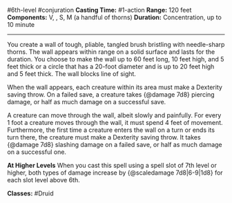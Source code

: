 #6th-level #conjuration
**Casting Time:** #1-action
**Range:** 120 feet
**Components:** V, , S, M (a handful of thorns)
**Duration:** Concentration, up to 10 minute

---

You create a wall of tough, pliable, tangled brush bristling with needle-sharp thorns. The wall appears within range on a solid surface and lasts for the duration. You choose to make the wall up to 60 feet long, 10 feet high, and 5 feet thick or a circle that has a 20-foot diameter and is up to 20 feet high and 5 feet thick. The wall blocks line of sight.

When the wall appears, each creature within its area must make a Dexterity saving throw. On a failed save, a creature takes {@damage 7d8} piercing damage, or half as much damage on a successful save.

A creature can move through the wall, albeit slowly and painfully. For every 1 foot a creature moves through the wall, it must spend 4 feet of movement. Furthermore, the first time a creature enters the wall on a turn or ends its turn there, the creature must make a Dexterity saving throw. It takes {@damage 7d8} slashing damage on a failed save, or half as much damage on a successful one.

**At Higher Levels**
When you cast this spell using a spell slot of 7th level or higher, both types of damage increase by {@scaledamage 7d8|6-9|1d8} for each slot level above 6th.

**Classes:** #Druid
